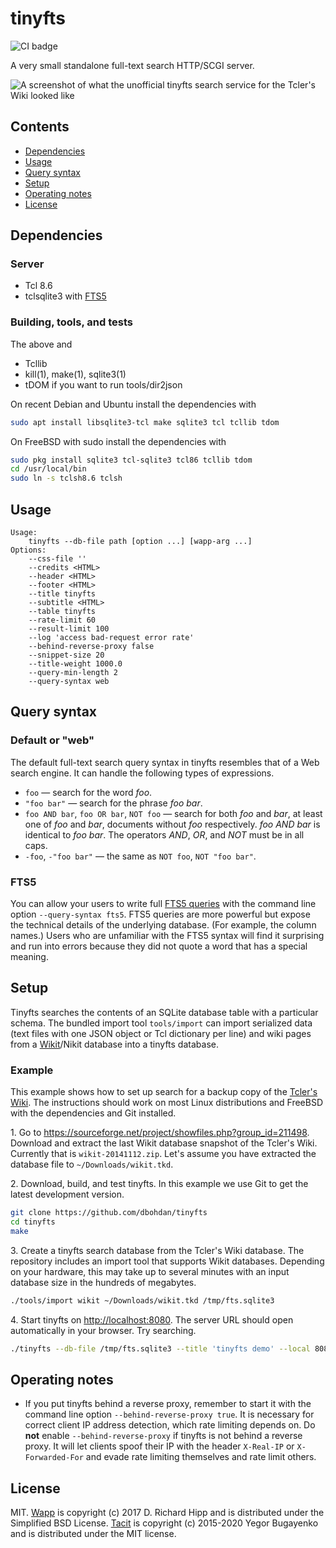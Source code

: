 # tinyfts

![CI badge](https://github.com/dbohdan/tinyfts/workflows/CI/badge.svg)

A very small standalone full-text search HTTP/SCGI server.

![A screenshot of what the unofficial tinyfts search service for the
Tcler's Wiki looked like](screenshot.png)


## Contents

* [Dependencies](#dependencies)
* [Usage](#usage)
* [Query syntax](#query-syntax)
* [Setup](#setup)
* [Operating notes](#operating-notes)
* [License](#license)


## Dependencies

### Server

* Tcl 8.6
* tclsqlite3 with [FTS5](https://sqlite.org/fts5.html)

### Building, tools, and tests

The above and
* Tcllib
* kill(1), make(1), sqlite3(1)
* tDOM if you want to run tools/dir2json

On recent Debian and Ubuntu install the dependencies with

```sh
sudo apt install libsqlite3-tcl make sqlite3 tcl tcllib tdom
```

On FreeBSD with sudo install the dependencies with

```sh
sudo pkg install sqlite3 tcl-sqlite3 tcl86 tcllib tdom
cd /usr/local/bin
sudo ln -s tclsh8.6 tclsh
```


## Usage

```none
Usage:
    tinyfts --db-file path [option ...] [wapp-arg ...]
Options:
    --css-file ''
    --credits <HTML>
    --header <HTML>
    --footer <HTML>
    --title tinyfts
    --subtitle <HTML>
    --table tinyfts
    --rate-limit 60
    --result-limit 100
    --log 'access bad-request error rate'
    --behind-reverse-proxy false
    --snippet-size 20
    --title-weight 1000.0
    --query-min-length 2
    --query-syntax web
```


## Query syntax

### Default or "web"

The default full-text search query syntax in tinyfts resembles that of a Web
search engine.  It can handle the following types of expressions.

* `foo` — search for the word *foo*.
* `"foo bar"` — search for the phrase *foo bar*.
* `foo AND bar`, `foo OR bar`, `NOT foo` — search for both *foo* and *bar*, at
least one of *foo* and *bar*, documents without *foo* respectively.
*foo AND bar* is identical to *foo bar*.  The operators *AND*, *OR*, and *NOT*
must be in all caps.
* `-foo`, `-"foo bar"` — the same as `NOT foo`, `NOT "foo bar"`.

### FTS5

You can allow your users to write full
[FTS5 queries](https://www.sqlite.org/fts5.html#full_text_query_syntax)
with the command line option `--query-syntax fts5`.  FTS5 queries are more
powerful but expose the technical details of the underlying database.  (For
example, the column names.)  Users who are unfamiliar with the FTS5 syntax
will find it surprising and run into errors because they did not quote a word
that has a special meaning.


## Setup

Tinyfts searches the contents of an SQLite database table with a particular
schema.  The bundled import tool `tools/import` can import serialized data
(text files with one JSON object or Tcl dictionary per line) and wiki pages
from a [Wikit](https://wiki.tcl-lang.org/page/Wikit)/Nikit database into
a tinyfts database.

### Example

This example shows how to set up search for a backup copy of the
[Tcler's Wiki](https://wiki.tcl-lang.org/page/About+the+WIki).  The
instructions should work on most Linux distributions and FreeBSD with the
dependencies and Git installed.

1\. Go to <https://sourceforge.net/project/showfiles.php?group_id=211498>.
Download and extract the last Wikit  database snapshot of the Tcler's Wiki.
Currently that is `wikit-20141112.zip`.  Let's assume you have extracted the
database file to `~/Downloads/wikit.tkd`.

2\. Download, build, and test tinyfts.  In this example we use Git to get the
latest development version.

```sh
git clone https://github.com/dbohdan/tinyfts
cd tinyfts
make
```

3\. Create a tinyfts search database from the Tcler's Wiki database.  The
repository includes an import tool that supports Wikit databases.  Depending
on your hardware, this may take up to several minutes with an input database
size in the hundreds of megabytes.

```sh
./tools/import wikit ~/Downloads/wikit.tkd /tmp/fts.sqlite3
```

4\. Start tinyfts on <http://localhost:8080>.  The server URL should open
automatically in your browser.  Try searching.

```sh
./tinyfts --db-file /tmp/fts.sqlite3 --title 'tinyfts demo' --local 8080
```


## Operating notes

* If you put tinyfts behind a reverse proxy, remember to start it with the
command line option `--behind-reverse-proxy true`.  It is necessary for
correct client IP address detection, which rate limiting depends on.  Do
**not** enable `--behind-reverse-proxy` if tinyfts is not behind a reverse
proxy.  It will let clients spoof their IP with the header `X-Real-IP` or
`X-Forwarded-For` and evade rate limiting themselves and rate limit others.


## License

MIT.  [Wapp](https://wapp.tcl.tk/) is copyright (c) 2017 D. Richard Hipp and is
distributed under the Simplified BSD License.
[Tacit](https://github.com/yegor256/tacit) is copyright (c) 2015-2020
Yegor Bugayenko and is distributed under the MIT license.
